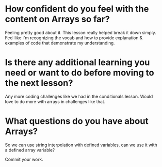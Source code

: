 # How confident do you feel with the content on Arrays so far?
Feeling pretty good about it. This lesson really helped break it down simply.  Feel like I'm recognizing the vocab and how to provide explanation & examples of code that demonstrate my understanding.  

# Is there any additional learning you need or want to do before moving to the next lesson? 
Any more coding challenges like we had in the conditionals lesson. Would love to do more with arrays in challenges like that.

# What questions do you have about Arrays?
So we can use string interpolation with defined variables, can we use it with a defined array variable?   

Commit your work.